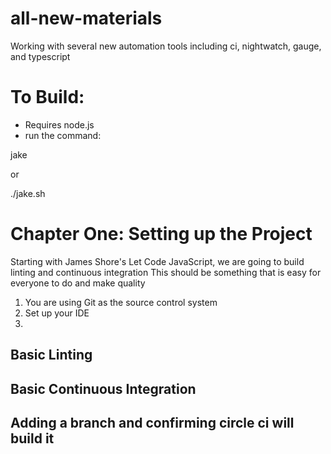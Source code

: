 # all-new-materials
Working with several new automation tools including ci, nightwatch, gauge, and typescript

# To Build:

* Requires node.js
* run the command: 

jake 

or 

./jake.sh


# Chapter One: Setting up the Project

Starting with James Shore's Let Code JavaScript, we are going to build linting and continuous integration
This should be something that is easy for everyone to do and make quality

1. You are using Git as the source control system 
2. Set up your IDE
3.  

## Basic Linting 

## Basic Continuous Integration 


## Adding a branch and confirming circle ci will build it
